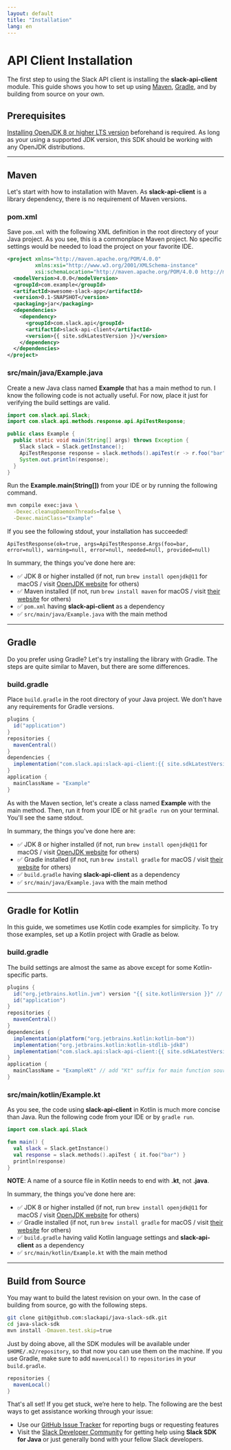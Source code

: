 ```yaml
---
layout: default
title: "Installation"
lang: en
---
```


# API Client Installation

The first step to using the Slack API client is installing the **slack-api-client** module. This guide shows you how to set up using [Maven](https://maven.apache.org/), [Gradle](https://gradle.org/), and by building from source on your own. 

## Prerequisites

[Installing OpenJDK 8 or higher LTS version](https://openjdk.java.net/install/) beforehand is required. As long as your using a supported JDK version, this SDK should be working with any OpenJDK distributions.

---

## Maven

Let's start with how to installation with Maven. As **slack-api-client** is a library dependency, there is no requirement of Maven versions.

### pom.xml

Save `pom.xml` with the following XML definition in the root directory of your Java project. As you see, this is a commonplace Maven project. No specific settings would be needed to load the project on your favorite IDE.


```xml
<project xmlns="http://maven.apache.org/POM/4.0.0"
         xmlns:xsi="http://www.w3.org/2001/XMLSchema-instance"
         xsi:schemaLocation="http://maven.apache.org/POM/4.0.0 http://maven.apache.org/maven-v4_0_0.xsd">
  <modelVersion>4.0.0</modelVersion>
  <groupId>com.example</groupId>
  <artifactId>awesome-slack-app</artifactId>
  <version>0.1-SNAPSHOT</version>
  <packaging>jar</packaging>
  <dependencies>
    <dependency>
      <groupId>com.slack.api</groupId>
      <artifactId>slack-api-client</artifactId>
      <version>{{ site.sdkLatestVersion }}</version>
    </dependency>
  </dependencies>
</project>
```

### src/main/java/Example.java

Create a new Java class named **Example** that has a main method to run. I know the following code is not actually useful. For now,  place it just for verifying the build settings are valid.

```java
import com.slack.api.Slack;
import com.slack.api.methods.response.api.ApiTestResponse;

public class Example {
  public static void main(String[] args) throws Exception {
    Slack slack = Slack.getInstance();
    ApiTestResponse response = slack.methods().apiTest(r -> r.foo("bar"));
    System.out.println(response);
  }
}
```

Run the **Example.main(String[])** from your IDE or by running the following command.

```bash
mvn compile exec:java \
  -Dexec.cleanupDaemonThreads=false \
  -Dexec.mainClass="Example"
```

If you see the following stdout, your installation has succeeded!

```
ApiTestResponse(ok=true, args=ApiTestResponse.Args(foo=bar, error=null), warning=null, error=null, needed=null, provided=null)
```

In summary, the things you've done here are:

* ✅ JDK 8 or higher installed (if not, run `brew install openjdk@11` for macOS / visit [OpenJDK website](https://openjdk.java.net/install/) for others)
* ✅ Maven installed (if not, run `brew install maven` for macOS / visit [their website](https://maven.apache.org/) for others)
* ✅ `pom.xml` having **slack-api-client** as a dependency
* ✅ `src/main/java/Example.java` with the main method

---

## Gradle

Do you prefer using Gradle? Let's try installing the library with Gradle. The steps are quite similar to Maven, but there are some differences.

### build.gradle

Place `build.gradle` in the root directory of your Java project. We don't have any requirements for Gradle versions.

```groovy
plugins {
  id("application")
}
repositories {
  mavenCentral()
}
dependencies {
  implementation("com.slack.api:slack-api-client:{{ site.sdkLatestVersion }}")
}
application {
  mainClassName = "Example"
}
```

As with the Maven section, let's create a class named **Example** with the main method. Then, run it from your IDE or hit `gradle run` on your terminal. You'll see the same stdout.

In summary, the things you've done here are:

* ✅ JDK 8 or higher installed (if not, run `brew install openjdk@11` for macOS / visit [OpenJDK website](https://openjdk.java.net/install/) for others)
* ✅ Gradle installed (if not, run `brew install gradle` for macOS / visit [their website](https://gradle.org/) for others)
* ✅ `build.gradle` having **slack-api-client** as a dependency
* ✅ `src/main/java/Example.java` with the main method

---

## Gradle for Kotlin

In this guide, we sometimes use Kotlin code examples for simplicity. To try those examples, set up a Kotlin project with Gradle as below.

### build.gradle

The build settings are almost the same as above except for some Kotlin-specific parts.

```groovy
plugins {
  id("org.jetbrains.kotlin.jvm") version "{{ site.kotlinVersion }}" // use the latest Kotlin version
  id("application")
}
repositories {
  mavenCentral()
}
dependencies {
  implementation(platform("org.jetbrains.kotlin:kotlin-bom"))
  implementation("org.jetbrains.kotlin:kotlin-stdlib-jdk8")
  implementation("com.slack.api:slack-api-client:{{ site.sdkLatestVersion }}")
}
application {
  mainClassName = "ExampleKt" // add "Kt" suffix for main function source file
}
```

### src/main/kotlin/Example.kt

As you see, the code using **slack-api-client** in Kotlin is much more concise than Java. Run the following code from your IDE or by `gradle run`.

```kotlin
import com.slack.api.Slack

fun main() {
  val slack = Slack.getInstance()
  val response = slack.methods().apiTest { it.foo("bar") }
  println(response)
}
```

**NOTE**: A name of a source file in Kotlin needs to end with **.kt**, not **.java**.

In summary, the things you've done here are:

* ✅ JDK 8 or higher installed (if not, run `brew install openjdk@11` for macOS / visit [OpenJDK website](https://openjdk.java.net/install/) for others)
* ✅ Gradle installed (if not, run `brew install gradle` for macOS / visit [their website](https://gradle.org/) for others)
* ✅ `build.gradle` having valid Kotlin language settings and **slack-api-client** as a dependency
* ✅ `src/main/kotlin/Example.kt` with the main method

---

## Build from Source

You may want to build the latest revision on your own. In the case of building from source, go with the following steps.

```bash
git clone git@github.com:slackapi/java-slack-sdk.git
cd java-slack-sdk
mvn install -Dmaven.test.skip=true
```

Just by doing above, all the SDK modules will be available under `$HOME/.m2/repository`, so that now you can use them on the machine. If you use Gradle, make sure to add `mavenLocal()` to `repositories` in your `build.gradle`.

```groovy
repositories {
  mavenLocal()
}
```

That's all set! If you get stuck, we’re here to help. The following are the best ways to get assistance working through your issue:

* Use our [GitHub Issue Tracker](http://github.com/slackapi/java-slack-sdk/issues) for reporting bugs or requesting features
* Visit the [Slack Developer Community](https://slackcommunity.com/) for getting help using **Slack SDK for Java** or just generally bond with your fellow Slack developers.